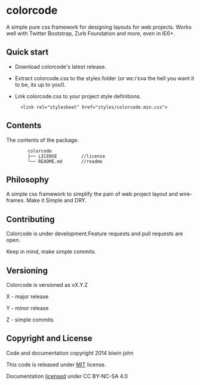 colorcode
=========

A simple pure css framework for designing layouts for web projects. Works well with Twitter Bootstrap, Zurb Foundation and more, even in IE6+.

Quick start
-----------

* Download colorcode's latest release.
* Extract colorcode.css to the styles folder (or wɛːrˈɛvə the hell you want it to be, its up to you!).
* Link colorcode.css to your project style definitions.

		<link rel="stylesheet" href="styles/colorcode.min.css">

Contents
--------
The contents of the package.
```
		colorcode
		├── LICENSE			//license
		└── README.md 		//readme
```


Philosophy
----------
A simple css framework to simplify the pain of web project layout and wire-frames. Make it Simple and DRY.


Contributing
------------
Colorcode is under development.Feature requests and pull requests are open.

Keep in mind, make simple commits.


Versioning
----------
Colorcode is versioned as vX.Y.Z


X - major release

Y - minor release

Z - simple commits



Copyright and License
---------------------
Code and documentation copyright 2014 biwin john

This code is released under [MIT] license.

Documentation [licensed] under CC BY-NC-SA 4.0

[MIT]:http://opensource.org/licenses/MIT

[licensed]:http://creativecommons.org/licenses/by-nc-sa/4.0/